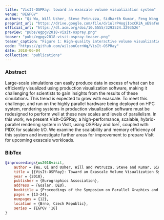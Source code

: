 ```yaml
---
title: "VisIt-OSPRay: toward an exascale volume visualization system"
venue: "@EGPGV"
authors: "Qi Wu, Will Usher, Steve Petruzza, Sidharth Kumar, Feng Wang, Ingo Wald, Valerio Pascucci, and Charles D. Hansen"
preprint_url: "https://drive.google.com/file/d/1ulrP4ogjIoxCR2A_oE9afemqhyK04lLA/view?usp=sharing"
official_url: "https://dl.acm.org/doi/10.5555/3293524.3293526"
preview: "pubs/egpgv2018-visit-ospray.png"
teaser: "pubs/egpgv2018-visit-ospray-teaser.png"
teaser_caption: "Figure 1: High-quality interactive volume visualization using VisIt-OSPRay: a) volume rendering of O2 concentration inside a combustion chamber; b) volume rendering of the Richtmyer-Meshkov Instability; c) visualization of a supernova simulation; d) visualization of the aneurysm dataset using volume rendering and streamlines; e) scalable volume rendering of the 966GB DNS data on 64 Stampede2 Intel® Xeon Phi™ Knight's Landing nodes."
code: "https://github.com/wilsonCernWq/VisIt-OSPRay"
date: 2018-06-04
collection: "publications"
---
```


### Abstract

Large-scale simulations can easily produce data in excess of what can be efficiently visualized using production visualization software, making it challenging for scientists to gain insights from the results of these simulations. This trend is expected to grow with exascale. To meet this challenge, and run on the highly parallel hardware being deployed on HPC system, rendering systems in production visualization software must be redesigned to perform well at these new scales and levels of parallelism. In this work, we present VisIt-OSPRay, a high-performance, scalable, hybrid-parallel rendering system in VisIt, using OSPRay and IceT, coupled with PIDX for scalable I/O. We examine the scalability and memory efficiency of this system and investigate further areas for improvement to prepare VisIt for upcoming exascale workloads.

### BibTex

```bibtex
@inproceedings{wu2018visit,
    author = {Wu, Qi and Usher, Will and Petruzza, Steve and Kumar, Sidharth and Wang, Feng and Wald, Ingo and Pascucci, Valerio and Hansen, Charles D.},
    title = {{VisIt-OSPRay}: Toward an Exascale Volume Visualization System},
    year = {2018},
    publisher = {Eurographics Association},
    address = {Goslar, DEU},
    booktitle = {Proceedings of the Symposium on Parallel Graphics and Visualization},
    pages = {13-24},
    numpages = {12},
    location = {Brno, Czech Republic},
    series = {EGPGV '18}
}
```
